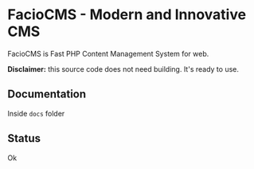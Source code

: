 # FacioCMS - Modern and Innovative CMS 
FacioCMS is Fast PHP Content Management System for web. 

**Disclaimer:** this source code does not need building. It's ready to use.

## Documentation
Inside `docs` folder

## Status
Ok
